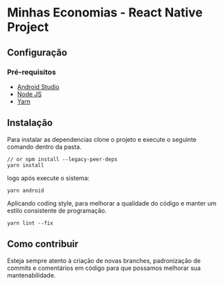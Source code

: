 # Minhas Economias - React Native Project

## Configuração

### Pré-requisitos

- [Android Studio](https://developer.android.com/studio)
- [Node JS](https://nodejs.org/en/)
- [Yarn](https://yarnpkg.com/)

## Instalação

Para instalar as dependencias clone o projeto e execute o seguinte comando dentro da pasta.

```shell
// or npm install --legacy-peer-deps
yarn install
```

logo após execute o sistema:

```shell
yarn android
```

Aplicando coding style, para melhorar a qualidade do código e manter um estilo consistente de programação.

```shell
yarn lint --fix
```

## Como contribuir

Esteja sempre atento à criação de novas branches, padronização de commits e comentários em código para que possamos melhorar sua mantenabilidade.
